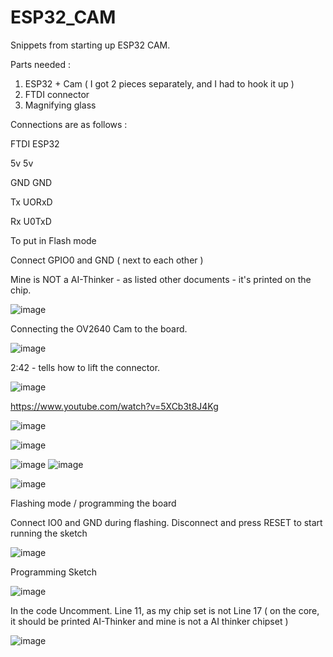 # ESP32_CAM
Snippets from starting up ESP32 CAM. 

Parts needed :

1. ESP32 + Cam  ( I got 2 pieces separately, and I had to hook it up )
2. FTDI connector
3. Magnifying glass 

Connections are as follows : 

FTDI    ESP32

 5v        5v
 
 GND       GND
 
 Tx        UORxD
 
 Rx        U0TxD

To put in Flash mode 

Connect GPIO0 and GND ( next to each other ) 

Mine is NOT a AI-Thinker - as listed other documents - it's printed on the chip.

![image](https://user-images.githubusercontent.com/14288989/133599732-61434002-5f70-427c-95b9-61a043aa9bf2.png)


Connecting the OV2640 Cam to the board.

![image](https://user-images.githubusercontent.com/14288989/133601044-65aef107-2eba-4168-bdfd-402c56ad121c.png)

2:42 - tells how to lift the connector.

![image](https://user-images.githubusercontent.com/14288989/133601171-6410c6a1-3197-47d4-89e6-f5a49b4be11b.png)

https://www.youtube.com/watch?v=5XCb3t8J4Kg

![image](https://user-images.githubusercontent.com/14288989/133598895-ceae517a-40ea-4b57-8def-ae37d618876f.png)



![image](https://user-images.githubusercontent.com/14288989/133598973-7c7e27a0-d585-40b1-b855-559185748d6e.png)

![image](https://user-images.githubusercontent.com/14288989/133601776-66c20307-e6f1-4baa-8e52-c331e9c62243.png)
![image](https://user-images.githubusercontent.com/14288989/133601882-2266dc5e-b101-47a1-ba22-8f66cb4d2b87.png)


![image](https://user-images.githubusercontent.com/14288989/133601726-52ca9f57-e4c5-4370-8757-00a6dd7d3dc6.png)


Flashing mode / programming the board 

Connect IO0 and GND during flashing. Disconnect and press RESET to start running the sketch

![image](https://user-images.githubusercontent.com/14288989/133602185-9d12e5b9-26a9-4043-8719-178b87500c1a.png)


Programming Sketch

![image](https://user-images.githubusercontent.com/14288989/133602926-d5138ceb-1a7c-4c8b-9b3d-e07ea796dbdb.png)

In the code Uncomment. Line 11, as my chip set is not Line 17 ( on the core, it should be printed AI-Thinker and mine is not a AI thinker chipset )

![image](https://user-images.githubusercontent.com/14288989/133603149-1c4ea3bc-9368-4bcf-a05c-76f0bea91300.png)

